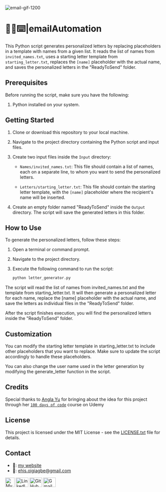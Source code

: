 ![email-gif-1200](https://github.com/Ehiane/100_days_of_code_in_python-Projects/assets/79903725/abcb7159-ba45-4bcd-8aef-b6ce4b9b9677)

# 📨🤖⌨️|emailAutomation

This Python script generates personalized letters by replacing placeholders in a template with names from a given list. It reads the list of names from `invited_names.txt`, uses a starting letter template from `starting_letter.txt`, replaces the `[name]` placeholder with the actual name, and saves the personalized letters in the "ReadyToSend" folder.

## Prerequisites

Before running the script, make sure you have the following:

1. Python installed on your system.

## Getting Started

1. Clone or download this repository to your local machine.

2. Navigate to the project directory containing the Python script and input files.

3. Create two input files inside the `Input` directory:

   - `Names/invited_names.txt`: This file should contain a list of names, each on a separate line, to whom you want to send the personalized letters.

   - `Letters/starting_letter.txt`: This file should contain the starting letter template, with the `[name]` placeholder where the recipient's name will be inserted.

4. Create an empty folder named "ReadyToSend" inside the `Output` directory. The script will save the generated letters in this folder.

## How to Use

To generate the personalized letters, follow these steps:

1. Open a terminal or command prompt.

2. Navigate to the project directory.

3. Execute the following command to run the script:

   ```bash
   python letter_generator.py
   ```
The script will read the list of names from invited_names.txt and the template from starting_letter.txt. It will then generate a personalized letter for each name, replace the [name] placeholder with the actual name, and save the letters as individual files in the "ReadyToSend" folder.

After the script finishes execution, you will find the personalized letters inside the "ReadyToSend" folder.


## Customization
You can modify the starting letter template in starting_letter.txt to include other placeholders that you want to replace. Make sure to update the script accordingly to handle these placeholders.

You can also change the user name used in the letter generation by modifying the generate_letter function in the script.


## Credits

Special thanks to [Angla Yu](https://twitter.com/yu_angela) for bringing about the idea for this project through her [`100 days of code`](https://www.udemy.com/course/100-days-of-code/) course on Udemy


## License

This project is licensed under the MIT License - see the [LICENSE.txt](LICENSE.txt) file for details.


## Contact
*  🔗: [my website](http://www.ehiane.info/) 
*  📧: ehis.oigiagbe@gmail.com
<p align="left">
    <a href="http://www.ehiane.info/" target="_blank"><img align="center" src="https://github.com/Ehiane/100_days_of_code_in_python-Projects/assets/79903725/55af3614-5f7d-4774-be46-e26a1d98f97d" alt="My Website" height="30" width="30" /></a>
    <a href="https://www.linkedin.com/in/ehiane-oigiagbe/" target="_blank"><img align="center" src="https://raw.githubusercontent.com/rahuldkjain/github-profile-readme-generator/master/src/images/icons/Social/linked-in-alt.svg" alt="LinkedIn" height="30" width="40" /></a>
    <a href="https://github.com/Ehiane" target="_blank"><img align="center" src="https://raw.githubusercontent.com/rahuldkjain/github-profile-readme-generator/master/src/images/icons/Social/github.svg" alt="GitHub" height="30" width="40" /></a>
    <a href="mailto:ehis.oigiagbe@gmail.com" target="_blank"><img align="center" src="https://github.com/Ehiane/100_days_of_code_in_python-Projects/assets/79903725/5018798f-b468-4411-897a-085da028be38" alt="Gmail" height="30" width="40" /></a>
</p>
